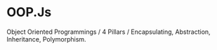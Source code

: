 # OOP.Js
Object Oriented Programmings / 4 Pillars / Encapsulating, Abstraction, Inheritance, Polymorphism.
